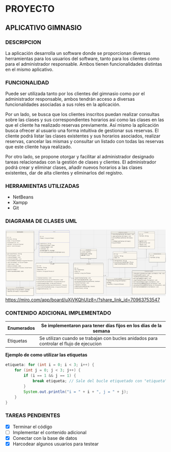  # PROYECTO

 ## APLICATIVO GIMNASIO 
 ### DESCRIPCION
 La aplicación desarrolla un software donde se proporcionan diversas herramientas para los usuarios del software, tanto para los clientes como para el administrador responsable. Ambos tienen funcionalidades distintas en el mismo aplicativo.

### FUNCIONALIDAD
Puede ser utilizada tanto por los clientes del gimnasio como por el administrador responsable, ambos tendrán acceso a diversas funcionalidades asociadas a sus roles en la aplicación. 

Por un lado, se busca que los clientes inscritos puedan realizar consultas sobre las clases y sus correspondientes horarios así como las clases en las que el cliente ha realizado reservas previamente. Así mismo la aplicación busca ofrecer al usuario una forma intuitiva de gestionar sus reservas. El cliente podrá listar las clases existentes y sus horarios asociados, realizar reservas, cancelar las mismas y consultar un listado con todas las reservas que este cliente haya realizado.

Por otro lado, se propone otorgar y facilitar al administrador designado tareas relacionadas con la gestión de clases y clientes. El administrador podrá crear y eliminar clases, añadir nuevos horarios a las clases existentes, dar de alta clientes y eliminarlos del registro.


### HERRAMIENTAS UTILIZADAS
- NetBeans
- Xampp
- Git

### DIAGRAMA DE CLASES UML
![alt text](image-1.png)
https://miro.com/app/board/uXjVKQhUIz8=/?share_link_id=70963753547

### CONTENIDO ADICIONAL IMPLEMENTADO
| Enumerados | Se implementaron para tener días fijos en los días de la semana|
|------------| --------------|
| Etiquetas  | Se utilizan cuando se trabajan con bucles anidados para controlar el flujo de ejecucion|

**Ejemplo de como utilizar las etiquetas**
``` java
etiqueta: for (int i = 0; i < 3; i++) {
    for (int j = 0; j < 3; j++) {
        if (i == 1 && j == 1) {
            break etiqueta; // Sale del bucle etiquetado con "etiqueta"
        }
        System.out.println("i = " + i + ", j = " + j);
    }
}
```


### TAREAS PENDIENTES
- [x] Terminar el código
- [ ] Implementar el contenido adicional
- [x] Conectar con la base de datos
- [x] Harcodear algunos usuarios para testear
